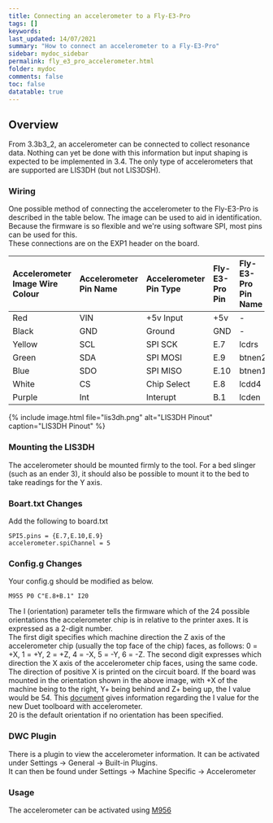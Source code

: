 ```yaml
---
title: Connecting an accelerometer to a Fly-E3-Pro
tags: []
keywords: 
last_updated: 14/07/2021
summary: "How to connect an accelerometer to a Fly-E3-Pro"
sidebar: mydoc_sidebar
permalink: fly_e3_pro_accelerometer.html
folder: mydoc
comments: false
toc: false
datatable: true
---
```


## Overview

From 3.3b3_2, an accelerometer can be connected to collect resonance data. Nothing can yet be done with this information but input shaping is expected to be implemented in 3.4. The only type of accelerometers that are supported are LIS3DH (but not LIS3DSH).  

### Wiring

One possible method of connecting the accelerometer to the Fly-E3-Pro is described in the table below. The image can be used to aid in identification.  
Because the firmware is so flexible and we're using software SPI, most pins can be used for this.  
These connections are on the EXP1 header on the board.  

<div class="datatable-begin"></div>

|Accelerometer Image Wire Colour|Accelerometer Pin Name|Accelerometer Pin Type|Fly-E3-Pro Pin|Fly-E3-Pro Pin Name|
|:---|:---|:---|:---|:----|
|Red|VIN| +5v Input| +5v| -|
|Black|GND|Ground|GND|-|
|Yellow|SCL|SPI SCK|E.7|lcdrs|
|Green|SDA|SPI MOSI|E.9|btnen2|
|Blue|SDO|SPI MISO|E.10|btnen1|
|White|CS|Chip Select|E.8|lcdd4|
|Purple|Int|Interupt|B.1|lcden|

<div class="datatable-end"></div>

{% include image.html file="lis3dh.png" alt="LIS3DH Pinout" caption="LIS3DH Pinout" %}

### Mounting the LIS3DH

The accelerometer should be mounted firmly to the tool. For a bed slinger (such as an ender 3), it should also be possible to mount it to the bed to take readings for the Y axis.  

### Boart.txt Changes

Add the following to board.txt
```
SPI5.pins = {E.7,E.10,E.9}
accelerometer.spiChannel = 5
```

### Config.g Changes

Your config.g should be modified as below.
```
M955 P0 C"E.8+B.1" I20
```  
The I (orientation) parameter tells the firmware which of the 24 possible orientations the accelerometer chip is in relative to the printer axes. It is expressed as a 2-digit number.  
The first digit specifies which machine direction the Z axis of the accelerometer chip (usually the top face of the chip) faces, as follows: 0 = +X, 1 = +Y, 2 = +Z, 4 = -X, 5 = -Y, 6 = -Z. The second digit expresses which direction the X axis of the accelerometer chip faces, using the same code. The direction of positive X is printed on the circuit board. If the board was mounted in the orientation shown in the above image, with +X of the machine being to the right, Y+ being behind and Z+ being up, the I value would be 54. This [document](https://www.dropbox.com/s/hu2w5mk57l4zqpg/Accelerometer%20Orientation.pdf?dl=0) gives information regarding the I value for the new Duet toolboard with accelerometer.  
20 is the default orientation if no orientation has been specified.

### DWC Plugin

There is a plugin to view the accelerometer information. It can be activated under Settings -> General -> Built-in Plugins.  
It can then be found under Settings -> Machine Specific -> Accelerometer

### Usage

The accelerometer can be activated using [M956](https://duet3d.dozuki.com/Wiki/Gcode#Section_M956_Collect_accelerometer_data_and_write_to_file)